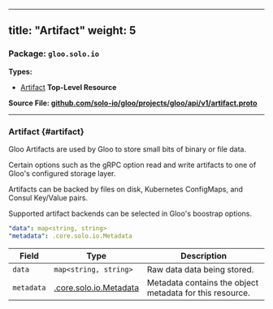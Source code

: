 
---
title: "Artifact"
weight: 5
---

<!-- Code generated by solo-kit. DO NOT EDIT. -->


### Package: `gloo.solo.io` 
**Types:**


- [Artifact](#artifact) **Top-Level Resource**
  



**Source File: [github.com/solo-io/gloo/projects/gloo/api/v1/artifact.proto](https://github.com/solo-io/gloo/blob/main/projects/gloo/api/v1/artifact.proto)**





---
### Artifact {#artifact}

 

Gloo Artifacts are used by Gloo to store small bits of binary or file data.

Certain options such as the gRPC option read and write artifacts to one of Gloo's configured
storage layer.

Artifacts can be backed by files on disk, Kubernetes ConfigMaps, and Consul Key/Value pairs.

Supported artifact backends can be selected in Gloo's boostrap options.

```yaml
"data": map<string, string>
"metadata": .core.solo.io.Metadata

```

| Field | Type | Description |
| ----- | ---- | ----------- | 
| `data` | `map<string, string>` | Raw data data being stored. |
| `metadata` | [.core.solo.io.Metadata](../../../../../../solo-kit/api/v1/metadata.proto.sk/#metadata) | Metadata contains the object metadata for this resource. |





<!-- Start of HubSpot Embed Code -->
<script type="text/javascript" id="hs-script-loader" async defer src="//js.hs-scripts.com/5130874.js"></script>
<!-- End of HubSpot Embed Code -->
